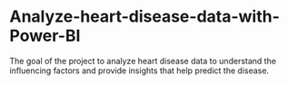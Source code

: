 # Analyze-heart-disease-data-with-Power-BI
The goal of the project to analyze heart disease data to understand the influencing factors and provide insights that help predict the disease.
